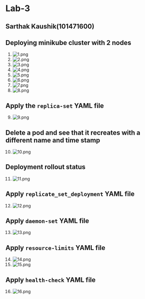 Lab-3
======

Sarthak Kaushik(101471600)
---------------------------


Deploying minikube cluster with 2 nodes
-----------------------------------------






1. ![1.png](images/1.png)
2. ![2.png](images/2.png)
3. ![3.png](images/3.png)
4. ![4.png](images/4.png)
5. ![5.png](images/5.png)
6. ![6.png](images/6.png)
7. ![7.png](images/7.png)
8. ![8.png](images/8.png)


Apply the `replica-set` YAML file
----------------------------------

9. ![9.png](images/9.png)

Delete a pod and see that it recreates with a different name and time stamp
----------------------------------------------------------------------------

10. ![10.png](images/10.png)

Deployment rollout status
---------------------------

11. ![11.png](images/11.png)

Apply `replicate_set_deployment` YAML file
------------------------------------------


12. ![12.png](images/12.png)

Apply `daemon-set` YAML file
-----------------------------

13. ![13.png](images/13.png)

Apply `resource-limits` YAML file
----------------------------------


14. ![14.png](images/14.png)
15. ![15.png](images/15.png)


Apply `health-check` YAML file
--------------------------------


16. ![16.png](images/16.png)
